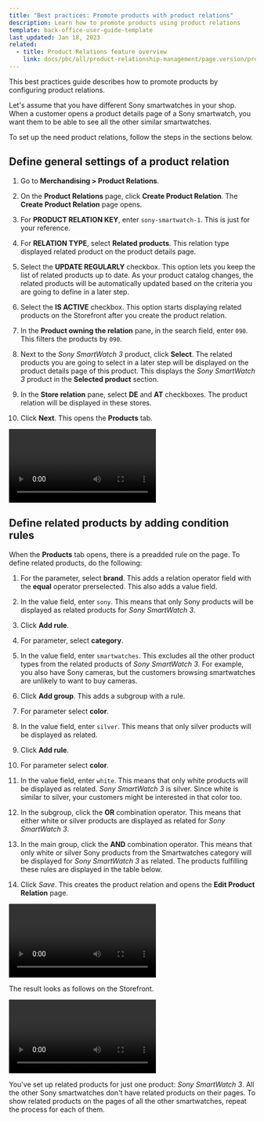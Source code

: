 ```yaml
---
title: "Best practices: Promote products with product relations"
description: Learn how to promote products using product relations
template: back-office-user-guide-template
last_updated: Jan 18, 2023
related:
  - title: Product Relations feature overview
    link: docs/pbc/all/product-relationship-management/page.version/product-relationship-management.html
---
```


This best practices guide describes how to promote products by configuring product relations.

Let's assume that you have different Sony smartwatches in your shop. When a customer opens a product details page of a Sony smartwatch, you want them to be able to see all the other similar smartwatches.

To set up the need product relations, follow the steps in the sections below.

## Define general settings of a product relation

1. Go to **Merchandising&nbsp;<span aria-label="and then">></span> Product Relations**.

2. On the **Product Relations** page, click **Create Product Relation**.
    The **Create Product Relation** page opens.

3. For **PRODUCT RELATION KEY**, enter `sony-smartwatch-1`.
    This is just for your reference.

4. For **RELATION TYPE**, select **Related products**.
    This relation type displayed related product on the product details page.

5. Select the **UPDATE REGULARLY** checkbox.
    This option lets you keep the list of related products up to date. As your product catalog changes, the related products will be automatically updated based on the criteria you are going to define in a later step.

6. Select the **IS ACTIVE** checkbox.
    This option starts displaying related products on the Storefront after you create the product relation.

7. In the **Product owning the relation** pane, in the search field, enter `090`.
    This filters the products by `090`.

8. Next to the *Sony SmartWatch 3* product, click **Select**. The related products you are going to select in a later step will be displayed on the product details page of this product.
    This displays the *Sony SmartWatch 3* product in the **Selected product** section.

9. In the **Store relation** pane, select **DE** and **AT** checkboxes. The product relation will be displayed in these stores.

10. Click **Next**.
    This opens the **Products** tab.

![Define general settings of a product relation](https://spryker.s3.eu-central-1.amazonaws.com/docs/scos/user/back-office-user-guides/merchandising/product-relations/best-practices-promote-products-with-product-relations.md/define-general-settings-of-a-product-relation.mp4)

## Define related products by adding condition rules

When the **Products** tab opens, there is a preadded rule on the page. To define related products, do the following:

1. For the parameter, select **brand**.
    This adds a relation operator field with the **equal** operator prerselected. This also adds a value field.
2. In the value field, enter `sony`.
    This means that only Sony products will be displayed as related products for *Sony SmartWatch 3*.
3. Click **Add rule**.
4. For parameter, select **category**.
5. In the value field, enter `smartwatches`.
    This excludes all the other product types from the related products of *Sony SmartWatch 3*. For example, you also have Sony cameras, but the customers browsing smartwatches are unlikely to want to buy cameras.
6. Click **Add group**.
    This adds a subgroup with a rule.
7. For parameter select **color**.
8. In the value field, enter `silver`.
    This means that only silver products will be displayed as related.
9. Click **Add rule**.
10. For parameter select **color**.
11. In the value field, enter `white`.
    This means that only white products will be displayed as related. *Sony SmartWatch 3* is silver. Since white is similar to silver, your customers might be interested in that color too.
12. In the subgroup, click the **OR** combination operator.
    This means that either white or silver products are displayed as related for *Sony SmartWatch 3*.
13. In the main group, click the **AND** combination operator.
    This means that only white or silver Sony products from the Smartwatches category will be displayed for *Sony SmartWatch 3* as related. The products fulfilling these rules are displayed in the table below.

14. Click *Save*.
    This creates the product relation and opens the **Edit Product Relation** page.

![Define related products by adding condition rules](https://spryker.s3.eu-central-1.amazonaws.com/docs/scos/user/back-office-user-guides/merchandising/product-relations/best-practices-promote-products-with-product-relations.md/define-related-products-by-defining-condition-rules.mp4)    

The result looks as follows on the Storefront.

![Related products on the Storefront](https://spryker.s3.eu-central-1.amazonaws.com/docs/scos/user/back-office-user-guides/merchandising/product-relations/best-practices-promote-products-with-product-relations.md/related-products-on-the-storefront.mp4)


You've set up related products for just one product: *Sony SmartWatch 3*. All the other Sony smartwatches don't have related products on their pages. To show related products on the pages of all the other smartwatches, repeat the process for each of them.  
